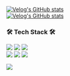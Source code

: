 [![Velog's GitHub stats](https://velog-readme-stats.vercel.app/api/badge?name=esun1903)](https://velog.io/@esun1903) 
<br>
[![Velog's GitHub stats](https://velog-readme-stats.vercel.app/api?name=esun1903&tag=알고리즘)](https://github.com/esun1903/velog-readme-stats)


<h3>🛠 Tech Stack 🛠</h3>

<p>
  <img src="https://img.shields.io/badge/Java-007396?style=flat-square&logo=Java&logoColor=white"/>
  <img src="https://img.shields.io/badge/Javascript-ffb13b?style=flat-square&logo=javascript&logoColor=white"/> 
  <img src="https://img.shields.io/badge/css-1572B6?style=flat-square&logo=css3&logoColor=white"/>
  <br>
  <img src="https://img.shields.io/badge/SpringBoot-6DB33F?style=flat-square&logo=Spring&logoColor=white"/>
  <img src="https://img.shields.io/badge/Mysql-E6B91E?style=flat-square&logo=MySql&logoColor=white"/>
  <img src="https://img.shields.io/badge/aws-333664?style=flat-square&logo=amazon-aws&logoColor=white"/>
 
</p>

  <a href="https://hits.seeyoufarm.com">
    <img src="https://hits.seeyoufarm.com/api/count/incr/badge.svg?url=https%3A%2F%2Fgithub.com%2Fwookyoungkim&count_bg=%23ED6DA3&title_bg=%2386757E&icon=github.svg&icon_color=%23E1DEDE&title=hits&edge_flat=false"/></a>



